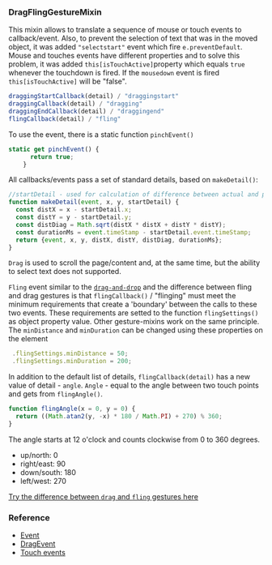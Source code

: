 ### DragFlingGestureMixin
 
This mixin allows to translate a sequence of mouse or touch events to callback/event. Also, to prevent the selection of text that was in the moved object, it was added `"selectstart"` event which fire `e.preventDefault`.
 Mouse and touches events have different properties and to solve this problem, it was added `this[isTouchActive]`property which equals `true` whenever the touchdown is fired. If the `mousedown` event is fired `this[isTouchActive]` will be "false".
```javascript
draggingStartCallback(detail) / "draggingstart"
draggingCallback(detail) / "dragging"
draggingEndCallback(detail) / "draggingend"
flingCallback(detail) / "fling"
```
To use the event, there is a static function `pinchEvent()`
```javascript
static get pinchEvent() {
      return true;
    }
```
All callbacks/events pass a set of standard details, based on `makeDetail()`:
```javascript
//startDetail - used for calculation of difference between actual and previous events
function makeDetail(event, x, y, startDetail) {
  const distX = x - startDetail.x;
  const distY = y - startDetail.y;
  const distDiag = Math.sqrt(distX * distX + distY * distY);
  const durationMs = event.timeStamp - startDetail.event.timeStamp;
  return {event, x, y, distX, distY, distDiag, durationMs};
}
```
`Drag` is used to scroll the page/content and, at the same time, but the ability to select text does not supported.

`Fling` event similar to the [`drag-and-drop`](https://ru.wikipedia.org/wiki/Drag-and-drop) and the difference between fling and drag gestures is that `flingCallback()` / "flinging" must meet the minimum requirements that create a 'boundary' between the calls to these two events. These requirements are setted to the function `flingSettings()` as object property value. Other gesture-mixins work on the same principle.
   The `minDistance` and `minDuration` can be changed using these properties on the element
   ```javascript
    .flingSettings.minDistance = 50;
    .flingSettings.minDuration = 200;
```
In addition to the default list of details, `flingCallback(detail)` has a new value of detail - `angle`.
`Angle` - equal to the angle between two touch points and gets from `flingAngle()`.

```javascript
function flingAngle(x = 0, y = 0) {
  return ((Math.atan2(y, -x) * 180 / Math.PI) + 270) % 360;
}
```
The angle starts at 12 o'clock and counts clockwise from 0 to 360 degrees.
  * up/north:     0
   * right/east:  90
   * down/south: 180
   * left/west:  270
   
[Try the difference between `drag` and `fling` gestures here](https://rawgit.com/Halochkin/Components/master/Gestures/GesturesTest1.html)
### Reference
* [Event](https://developer.mozilla.org/en-US/docs/Web/API/Event)
* [DragEvent](https://developer.mozilla.org/en-US/docs/Web/API/DragEvent)
* [Touch events](https://developer.mozilla.org/en-US/docs/Web/API/Touch_events)


